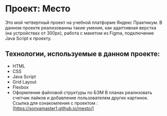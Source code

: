 # Проект: Место

Это мой четвертный проект на учебной платформе Яндекс Практикум.
В данном проекте реализованны такие умения, как адаптивная верстка (на устройствах от 300px), работа с макетом из Figma, подключение Java Script к проекту.

## Технологии, используемые в данном проекте:

* HTML
* CSS
* Java Script
* Grid Layout
* Flexbox
* Оформление файловой структуры по БЭМ
  В планах реализовать счетчик лайков и добавление пользователем других картинок.
  Ссылка для ознакомления с проектом : [https://sonyamaster1.github.io/mesto/]
